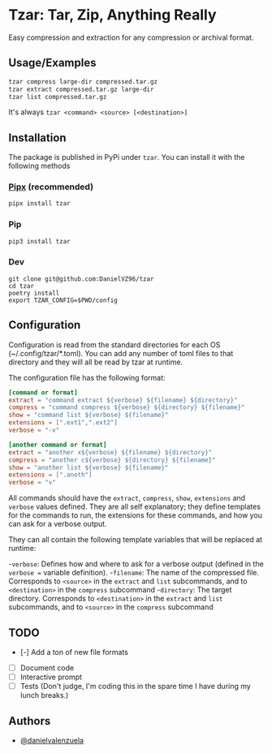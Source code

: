 # Tzar: Tar, Zip, Anything Really

Easy compression and extraction for any compression or archival format.

## Usage/Examples

```bash
tzar compress large-dir compressed.tar.gz
tzar extract compressed.tar.gz large-dir
tzar list compressed.tar.gz
```

It's always `tzar <command> <source> [<destination>]`

## Installation

The package is published in PyPi under `tzar`. You can install it with the following methods

### [Pipx](https://pypa.github.io/pipx/) (recommended)

```bash
pipx install tzar
```

### Pip

```bash
pip3 install tzar
```

### Dev

```
git clone git@github.com:DanielVZ96/tzar
cd tzar
poetry install
export TZAR_CONFIG=$PWD/config
```

## Configuration

Configuration is read from the standard directories for each OS (~/.config/tzar/*.toml). You
 can add any number of toml files to that directory and they will all be read by tzar at runtime.
 
The configuration file has the following format:

``` toml
[command or format]
extract = "command extract ${verbose} ${filename} ${directory}" 
compress = "command compress ${verbose} ${directory} ${filename}" 
show = "command list ${verbose} ${filename}" 
extensions = [".ext1",".ext2"]
verbose = "-v" 

[another command or format]
extract = "another x${verbose} ${filename} ${directory}" 
compress = "another c${verbose} ${directory} ${filename}" 
show = "another list ${verbose} ${filename}" 
extensions = [".anoth"]
verbose = "v" 
```

All commands should have the `extract`, `compress`, `show`, `extensions` and `verbose` values defined.
They are all self explanatory; they define templates for the commands to run, the extensions
for these commands, and how you can ask for a verbose output.

They can all contain the following template variables that will be replaced at runtime:

-`verbose`: Defines how and where to ask for a verbose output (defined in the `verbose =` variable definition). 
-`filename`: The name of the compressed file. Corresponds to `<source>` in the `extract` and `list` subcommands, and to `<destination>` in the `compress` subcommand
-`directory`: The target directory. Corresponds to `<destination>` in the `extract` and `list` subcommands, and to `<source>` in the `compress` subcommand


## TODO

- [-] Add a ton of new file formats
- [ ] Document code
- [ ] Interactive prompt
- [ ] Tests (Don't judge, I'm coding this in the spare time I have during my lunch breaks.)

## Authors

- [@danielvalenzuela](https://www.github.com/danielvz96)
